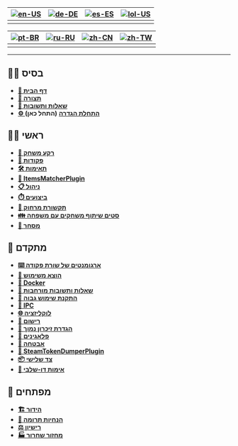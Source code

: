 | [![en-US](https://raw.githubusercontent.com/hjnilsson/country-flags/master/png100px/us.png)](https://github.com/JustArchiNET/ArchiSteamFarm/wiki/Home) | [![de-DE](https://raw.githubusercontent.com/hjnilsson/country-flags/master/png100px/de.png)](https://github.com/JustArchiNET/ArchiSteamFarm/wiki/Home-de-DE) | [![es-ES](https://raw.githubusercontent.com/hjnilsson/country-flags/master/png100px/es.png)](https://github.com/JustArchiNET/ArchiSteamFarm/wiki/Home-es-ES) | [![lol-US](https://raw.githubusercontent.com/JustArchiNET/ArchiSteamFarm/main/resources/lol-US.png)](https://github.com/JustArchiNET/ArchiSteamFarm/wiki/Home-lol-US) |
| ------------------------------------------------------------------------------------------------------------------------------------------------------ | ------------------------------------------------------------------------------------------------------------------------------------------------------------ | ------------------------------------------------------------------------------------------------------------------------------------------------------------ | --------------------------------------------------------------------------------------------------------------------------------------------------------------------- |
|                                                                                                                                                        |                                                                                                                                                              |                                                                                                                                                              |                                                                                                                                                                       |

| [![pt-BR](https://raw.githubusercontent.com/hjnilsson/country-flags/master/png100px/br.png)](https://github.com/JustArchiNET/ArchiSteamFarm/wiki/Home-pt-BR) | [![ru-RU](https://raw.githubusercontent.com/hjnilsson/country-flags/master/png100px/ru.png)](https://github.com/JustArchiNET/ArchiSteamFarm/wiki/Home-ru-RU) | [![zh-CN](https://raw.githubusercontent.com/hjnilsson/country-flags/master/png100px/cn.png)](https://github.com/JustArchiNET/ArchiSteamFarm/wiki/Home-zh-CN) | [![zh-TW](https://raw.githubusercontent.com/hjnilsson/country-flags/master/png100px/tw.png)](https://github.com/JustArchiNET/ArchiSteamFarm/wiki/Home-zh-TW) |
| ------------------------------------------------------------------------------------------------------------------------------------------------------------ | ------------------------------------------------------------------------------------------------------------------------------------------------------------ | ------------------------------------------------------------------------------------------------------------------------------------------------------------ | ------------------------------------------------------------------------------------------------------------------------------------------------------------ |
|                                                                                                                                                              |                                                                                                                                                              |                                                                                                                                                              |                                                                                                                                                              |

***

## 👨‍🏫 בסיס

* **[🏡 דף הבית](https://github.com/JustArchiNET/ArchiSteamFarm/wiki/Home)**
* **[🔧 תצורה](https://github.com/JustArchiNET/ArchiSteamFarm/wiki/Configuration)**
* **[💬 שאלות ותשובות](https://github.com/JustArchiNET/ArchiSteamFarm/wiki/FAQ)**
* **[⚙️ התחלת הגדרה](https://github.com/JustArchiNET/ArchiSteamFarm/wiki/Setting-up)** **(התחל כאן)**


## 👨‍🎓️ ראשי

* **[👥 רקע משחק](https://github.com/JustArchiNET/ArchiSteamFarm/wiki/Background-games-redeemer)**
* **[📢 פקודות](https://github.com/JustArchiNET/ArchiSteamFarm/wiki/Commands)**
* **[🛠️ תאימות](https://github.com/JustArchiNET/ArchiSteamFarm/wiki/Compatibility)**
* **[🧩 ItemsMatcherPlugin](https://github.com/JustArchiNET/ArchiSteamFarm/wiki/ItemsMatcherPlugin)**
* **[📋 ניהול](https://github.com/JustArchiNET/ArchiSteamFarm/wiki/Management)**
* **[⏱️ ביצועים](https://github.com/JustArchiNET/ArchiSteamFarm/wiki/Performance)**
* **[📡 תקשורת מרחוק](https://github.com/JustArchiNET/ArchiSteamFarm/wiki/Remote-communication)**
* **[👪 סטים שיתוף משחקים עם משפחה](https://github.com/JustArchiNET/ArchiSteamFarm/wiki/Steam-Family-Sharing)**
* **[🔄 מסחר](https://github.com/JustArchiNET/ArchiSteamFarm/wiki/Trading)**


## 🧙 מתקדם

* **[⌨️ ארגומנטים של שורת פקודה](https://github.com/JustArchiNET/ArchiSteamFarm/wiki/Command-line-arguments)**
* **[🚧 הוצא משימוש](https://github.com/JustArchiNET/ArchiSteamFarm/wiki/Deprecation)**
* **[🐳 Docker](https://github.com/JustArchiNET/ArchiSteamFarm/wiki/Docker)**
* **[🤔 שאלות ותשובות מורחבות](https://github.com/JustArchiNET/ArchiSteamFarm/wiki/Extended-FAQ)**
* **[🚀 התקנת שימוש גבוה](https://github.com/JustArchiNET/ArchiSteamFarm/wiki/High-performance-setup)**
* **[🔗 IPC](https://github.com/JustArchiNET/ArchiSteamFarm/wiki/IPC)**
* **[🌐 לוקליזציה](https://github.com/JustArchiNET/ArchiSteamFarm/wiki/Localization)**
* **[📝 רישום](https://github.com/JustArchiNET/ArchiSteamFarm/wiki/Logging)**
* **[💾 הגדרת זיכרון נמוך](https://github.com/JustArchiNET/ArchiSteamFarm/wiki/Low-memory-setup)**
* **[🔌 פלאגינים](https://github.com/JustArchiNET/ArchiSteamFarm/wiki/Plugins)**
* **[🔐 אבטחה](https://github.com/JustArchiNET/ArchiSteamFarm/wiki/Security)**
* **[🧩 SteamTokenDumperPlugin](https://github.com/JustArchiNET/ArchiSteamFarm/wiki/SteamTokenDumperPlugin)**
* **[📦 צד שלישי](https://github.com/JustArchiNET/ArchiSteamFarm/wiki/Third-party)**
* **[📵 אימות דו-שלבי](https://github.com/JustArchiNET/ArchiSteamFarm/wiki/Two-factor-authentication)**


## 👷 מפתחים

* **[🏗️ הידור](https://github.com/JustArchiNET/ArchiSteamFarm/wiki/Compilation)**
* **[🤝 הנחיות תרומה](https://github.com/JustArchiNET/ArchiSteamFarm/blob/main/.github/CONTRIBUTING.md)**
* **[⚖️ רישיון](https://github.com/JustArchiNET/ArchiSteamFarm/wiki/License)**
* **[🏭 מחזור שחרור](https://github.com/JustArchiNET/ArchiSteamFarm/wiki/Release-cycle)**